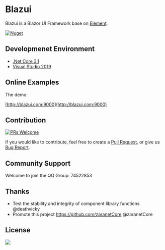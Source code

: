 # Blazui

Blazui is a Blazor UI Framework base on [Element](https://element.eleme.cn/#/zh-CN/component/layout).

[![Nuget](https://img.shields.io/nuget/dt/Blazui.Component.svg)](https://www.nuget.org/packages/Blazui.Component/)

## Developmenet Environment

- [.Net Core 3.1](https://dotnet.microsoft.com)
- [Visual Studio 2019](https://visualstudio.microsoft.com)

## Online Examples

The demo:

[http://blazui.com:9000](http://blazui.com:9000)

## Contribution

[![PRs Welcome](https://img.shields.io/badge/PRs-welcome-brightgreen.svg?style=flat-square)](https://github.com/ElderJames/ant-design-blazor/pulls)

If you would like to contribute, feel free to create a [Pull Request](https://github.com/wzxinchen/Blazui/pulls), or give us [Bug Report](https://github.com/wzxinchen/Blazui/issues/new).

## Community Support

Welcome to join the QQ Group: 74522853

## Thanks

- Test the stability and integrity of component library functions  @deathvicky
- Promote this project https://github.com/zaranetCore  @zaranetCore

## License

[![](https://img.shields.io/badge/License-MIT-blue?style=flat-square)](https://github.com/wzxinchen/Blazui/blob/master/LICENSE)